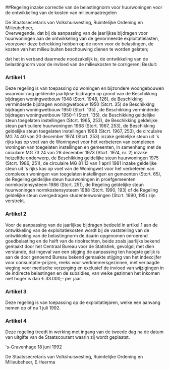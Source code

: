 <meta http-equiv='Content-Type' content='text/html; charset=utf-8' />

##Regeling inzake correctie van de belastingnorm voor huurwoningen voor de ontwikkeling van de kosten van milieumaatregelen

De Staatssecretaris van Volkshuisvesting, Ruimtelijke Ordening en Milieubeheer,  
Overwegende, dat bij de aanpassing van de jaarlijkse bijdragen voor huurwoningen aan de ontwikkeling van de genormeerde exploitatielasten, voorzover deze betrekking hebben op de norm voor de belastingen, de kosten van het milieu buiten beschouwing dienen te worden gelaten;

dat het in verband daarmede noodzakelijk is, de ontwikkeling van de belastingnorm voor de invloed van de milieukosten te corrigeren;
Besluit:    

### Artikel  1  

Deze regeling is van toepassing op woningen en bijzondere woongebouwen waarvoor nog geldende jaarlijkse bijdragen op grond van de Beschikking bijdragen woningwetbouw 1948 (Stcrt. 1948, 126), de Beschikking verminderde bijdragen woningwetbouw 1950 (Stcrt. 35) de Beschikking bijdragen woningwetbouw 1950 (Stcrt. 135) , de Beschikking verminderde bijdragen woningwetbouw 1950–1 (Stcrt. 135), de Beschikking geldelijke steun toegelaten instellingen (Stcrt. 1965, 253), de Beschikking geldelijke steun particuliere huurwoningen 1968 (Stcrt. 1967, 253), de Beschikking geldelijke steun toegelaten instellingen 1968 (Stcrt. 1967, 253), de circulaire MG 74 40 van 20 december 1974 (Stcrt. 253) inzake geldelijke steun uit 's rijks kas op voet van de Woningwet voor het verbeteren van complexen woningen van toegelaten instellingen en gemeenten, in samenhang met de circulaire MG 73 24 van 28 december 1973 (Stcrt. 1974, nr. 2) inzake hetzelfde onderwerp, de Beschikking geldelijke steun huurwoningen 1975 (Stcrt. 1986, 251), de circulaire MG 81 13 van 1 april 1981 inzake geldelijke steun uit 's rijks kas op voet van de Woningwet voor het verbeteren van complexen woningen van toegelaten instellingen en gemeenten (Stcrt. 65), de Regeling geldelijke steun huurwoningen in proefgemeenten normkostensysteem 1986 (Stcrt. 251), de Regeling geldelijke steun huurwoningen normkostensysteem 1988 (Stcrt. 1990, 193) of de Regeling geldelijke steun overgedragen studentenwoningen (Stcrt. 1990, 195) zijn verstrekt.  

### Artikel  2  

Voor de aanpassing van de jaarlijkse bijdragen bedoeld in artikel 1 aan de ontwikkeling van de exploitatiekosten wordt bij de vaststelling van de ontwikkeling van de belastingnorm de daarin opgenomen onroerend goedbelasting en de helft van de rioolrechten, beide zoals jaarlijks bekend gemaakt door het Centraal Bureau voor de Statistiek, gevolgd, met dien verstande, dat ingeval van een stijging de aanpassing ten hoogste gelijk is aan de door genoemd Bureau bekend gemaakte stijging van het indexcijfer voor consumptie-prijzen, reeks voor werknemersgezinnen, met verlaagde weging voor medische verzorging en exclusief de invloed van wijzigingen in de indirecte belastingen en de subsidies, van welke gezinnen het inkomen niet hoger is dan € 33.000,– per jaar.  

### Artikel  3  

Deze regeling is van toepassing op de exploitatiejaren, welke een aanvang nemen op of na 1 juli 1992.  

### Artikel  4  

Deze regeling treedt in werking met ingang van de tweede dag na de datum van uitgifte van de Staatscourant waarin zij wordt geplaatst.  

's-Gravenhage 
18 juni 1992    

De 
Staatssecretaris van Volkshuisvesting, Ruimtelijke Ordening en Milieubeheer, 
E.Heerma    
